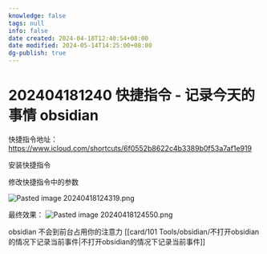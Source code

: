 ```yaml
---
knowledge: false
tags: null
info: false
date created: 2024-04-18T12:40:54+08:00
date modified: 2024-05-14T14:25:00+08:00
dg-publish: true
---
```


# 202404181240 快捷指令 - 记录今天的事情 obsidian

快捷指令地址： https://www.icloud.com/shortcuts/6f0552b8622c4b3389b0f53a7af1e919

安装快捷指令


修改快捷指令中的参数

![Pasted image 20240418124319.png](/img/user/attachs/Pasted%20image%2020240418124319.png)

最终效果：
![Pasted image 20240418124550.png](/img/user/attachs/Pasted%20image%2020240418124550.png)

obsidian 不会到前台占用你的注意力 [[card/101 Tools/obsidian/不打开obsidian的情况下记录当前事件\|不打开obsidian的情况下记录当前事件]]
